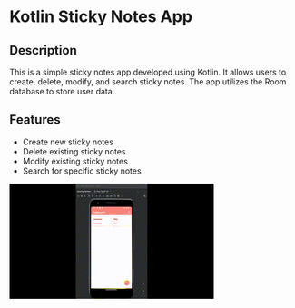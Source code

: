 # Kotlin Sticky Notes App

## Description

This is a simple sticky notes app developed using Kotlin. It allows users to create, delete, modify, and search sticky notes. The app utilizes the Room database to store user data.

## Features

- Create new sticky notes
- Delete existing sticky notes
- Modify existing sticky notes
- Search for specific sticky notes


![Alt Text](https://github.com/crunchoco/TheNewsAPP/blob/master/HitPawOnline_198.gif?raw=true)
